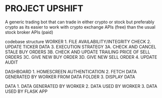 # PROJECT UPSHIFT
A generic trading bot that can trade in either crypto or stock but preferably crypto as its easier to work with crypto exchange APIs (free) than the usual stock broker APIs (paid)

codebase structure
WORKER
    1. FILE AVAILABILITY/INTEGRITY CHECK
    2. UPDATE TICKER DATA
    3. EXECUTION STRATEGY
        3A. CHECK AND CANCEL STALE BUY ORDERS
        3B. CHECK AND UPDATE TRAILING PRICE OF SELL ORDERS
        3C. GIVE NEW BUY ORDER
        3D. GIVE NEW SELL ORDER
    4. UPDATE AUDIT

DASHBOARD
    1. HOMESCREEN AUTHENTICATION
    2. FETCH DATA GENERATED BY WORKER FROM DATA FOLDER
    3. DISPLAY DATA

DATA
    1. DATA GENERATED BY WORKER
    2. DATA USED BY WORKER
    3. DATA USED BY FLASK APP
